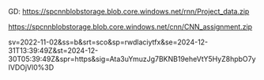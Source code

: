 GD: https://spcnnblobstorage.blob.core.windows.net/rnn/Project_data.zip

https://spcnnblobstorage.blob.core.windows.net/cnn/CNN_assignment.zip

sv=2022-11-02&ss=b&srt=sco&sp=rwdlaciytfx&se=2024-12-31T13:39:49Z&st=2024-12-30T05:39:49Z&spr=https&sig=Ata3uYmuzJg7BKNB19eheVtY5HyZ8hpbO7yIVDOjVl0%3D
